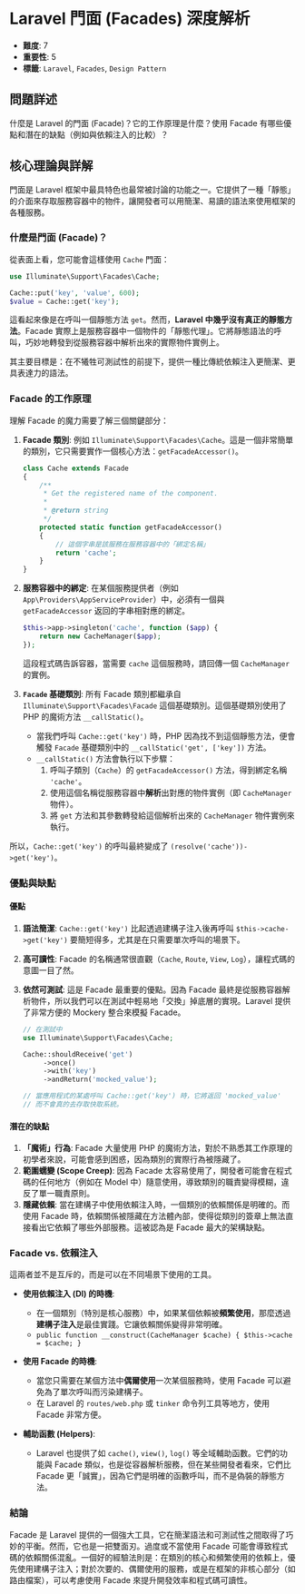 # Laravel 門面 (Facades) 深度解析

- **難度**: 7
- **重要性**: 5
- **標籤**: `Laravel`, `Facades`, `Design Pattern`

## 問題詳述

什麼是 Laravel 的門面 (Facade)？它的工作原理是什麼？使用 Facade 有哪些優點和潛在的缺點（例如與依賴注入的比較）？

## 核心理論與詳解

門面是 Laravel 框架中最具特色也最常被討論的功能之一。它提供了一種「靜態」的介面來存取服務容器中的物件，讓開發者可以用簡潔、易讀的語法來使用框架的各種服務。

### 什麼是門面 (Facade)？

從表面上看，您可能會這樣使用 `Cache` 門面：

```php
use Illuminate\Support\Facades\Cache;

Cache::put('key', 'value', 600);
$value = Cache::get('key');
```

這看起來像是在呼叫一個靜態方法 `get`。然而，**Laravel 中幾乎沒有真正的靜態方法**。Facade 實際上是服務容器中一個物件的「靜態代理」。它將靜態語法的呼叫，巧妙地轉發到從服務容器中解析出來的實際物件實例上。

其主要目標是：在不犧牲可測試性的前提下，提供一種比傳統依賴注入更簡潔、更具表達力的語法。

### Facade 的工作原理

理解 Facade 的魔力需要了解三個關鍵部分：

1.  **Facade 類別**: 例如 `Illuminate\Support\Facades\Cache`。這是一個非常簡單的類別，它只需要實作一個核心方法：`getFacadeAccessor()`。

    ```php
    class Cache extends Facade
    {
        /**
         * Get the registered name of the component.
         *
         * @return string
         */
        protected static function getFacadeAccessor()
        {
            // 這個字串是該服務在服務容器中的「綁定名稱」
            return 'cache';
        }
    }
    ```

2.  **服務容器中的綁定**: 在某個服務提供者（例如 `App\Providers\AppServiceProvider`）中，必須有一個與 `getFacadeAccessor` 返回的字串相對應的綁定。

    ```php
    $this->app->singleton('cache', function ($app) {
        return new CacheManager($app);
    });
    ```
    這段程式碼告訴容器，當需要 `cache` 這個服務時，請回傳一個 `CacheManager` 的實例。

3.  **`Facade` 基礎類別**: 所有 Facade 類別都繼承自 `Illuminate\Support\Facades\Facade` 這個基礎類別。這個基礎類別使用了 PHP 的魔術方法 `__callStatic()`。

    - 當我們呼叫 `Cache::get('key')` 時，PHP 因為找不到這個靜態方法，便會觸發 `Facade` 基礎類別中的 `__callStatic('get', ['key'])` 方法。
    - `__callStatic()` 方法會執行以下步驟：
        1.  呼叫子類別（`Cache`）的 `getFacadeAccessor()` 方法，得到綁定名稱 `'cache'`。
        2.  使用這個名稱從服務容器中**解析**出對應的物件實例（即 `CacheManager` 物件）。
        3.  將 `get` 方法和其參數轉發給這個解析出來的 `CacheManager` 物件實例來執行。

所以，`Cache::get('key')` 的呼叫最終變成了 `(resolve('cache'))->get('key')`。

### 優點與缺點

#### 優點

1.  **語法簡潔**: `Cache::get('key')` 比起透過建構子注入後再呼叫 `$this->cache->get('key')` 要簡短得多，尤其是在只需要單次呼叫的場景下。
2.  **高可讀性**: Facade 的名稱通常很直觀（`Cache`, `Route`, `View`, `Log`），讓程式碼的意圖一目了然。
3.  **依然可測試**: 這是 Facade 最重要的優點。因為 Facade 最終是從服務容器解析物件，所以我們可以在測試中輕易地「交換」掉底層的實現。Laravel 提供了非常方便的 Mockery 整合來模擬 Facade。

    ```php
    // 在測試中
    use Illuminate\Support\Facades\Cache;

    Cache::shouldReceive('get')
         ->once()
         ->with('key')
         ->andReturn('mocked_value');

    // 當應用程式的某處呼叫 Cache::get('key') 時，它將返回 'mocked_value'
    // 而不會真的去存取快取系統。
    ```

#### 潛在的缺點

1.  **「魔術」行為**: Facade 大量使用 PHP 的魔術方法，對於不熟悉其工作原理的初學者來說，可能會感到困惑，因為類別的實際行為被隱藏了。
2.  **範圍蠕變 (Scope Creep)**: 因為 Facade 太容易使用了，開發者可能會在程式碼的任何地方（例如在 Model 中）隨意使用，導致類別的職責變得模糊，違反了單一職責原則。
3.  **隱藏依賴**: 當在建構子中使用依賴注入時，一個類別的依賴關係是明確的。而使用 Facade 時，依賴關係被隱藏在方法體內部，使得從類別的簽章上無法直接看出它依賴了哪些外部服務。這被認為是 Facade 最大的架構缺點。

### Facade vs. 依賴注入

這兩者並不是互斥的，而是可以在不同場景下使用的工具。

- **使用依賴注入 (DI) 的時機**:
    - 在一個類別（特別是核心服務）中，如果某個依賴被**頻繁使用**，那麼透過**建構子注入**是最佳實踐。它讓依賴關係變得非常明確。
    - `public function __construct(CacheManager $cache) { $this->cache = $cache; }`

- **使用 Facade 的時機**:
    - 當您只需要在某個方法中**偶爾使用**一次某個服務時，使用 Facade 可以避免為了單次呼叫而污染建構子。
    - 在 Laravel 的 `routes/web.php` 或 `tinker` 命令列工具等地方，使用 Facade 非常方便。

- **輔助函數 (Helpers)**:
    - Laravel 也提供了如 `cache()`, `view()`, `log()` 等全域輔助函數。它們的功能與 Facade 類似，也是從容器解析服務，但在某些開發者看來，它們比 Facade 更「誠實」，因為它們是明確的函數呼叫，而不是偽裝的靜態方法。

### 結論

Facade 是 Laravel 提供的一個強大工具，它在簡潔語法和可測試性之間取得了巧妙的平衡。然而，它也是一把雙面刃。過度或不當使用 Facade 可能會導致程式碼的依賴關係混亂。一個好的經驗法則是：在類別的核心和頻繁使用的依賴上，優先使用建構子注入；對於次要的、偶爾使用的服務，或是在框架的非核心部分（如路由檔案），可以考慮使用 Facade 來提升開發效率和程式碼可讀性。
